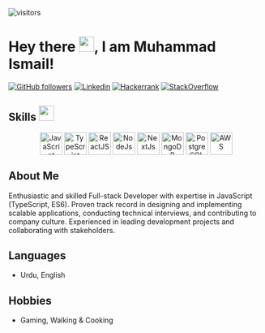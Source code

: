 ![visitors](https://komarev.com/ghpvc/?username=ismi29ch)

# Hey there <img src="https://raw.githubusercontent.com/MartinHeinz/MartinHeinz/master/wave.gif" width="30px">, I am Muhammad Ismail!

[![GitHub followers](https://img.shields.io/github/followers/ismi29ch?label=Follow&logo=github&style=for-the-badge)](https://github.com/ismi29ch)
[![Linkedin](https://img.shields.io/twitter/url?color=blue&label=Linkedin&logo=linkedin&style=for-the-badge&url=https%3A%2F%2Fwww.linkedin.com%2Fin%2Fmrismich%2F)](https://www.linkedin.com/in/mrismich/)
[![Hackerrank](https://img.shields.io/twitter/url?label=Hackerrank&logo=Hackerrank&style=for-the-badge&url=https%3A%2F%2Fwww.hackerrank.com%2Fmrismich)](https://www.hackerrank.com/mrismich)
[![StackOverflow](https://img.shields.io/twitter/url?color=blue&label=StackOverflow&logo=stackoverflow&style=for-the-badge&url=https%3A%2F%2Fstackoverflow.com%2Fusers%2F7717403%2Fismail-ch%3Ftab%3Dprofile)](https://stackoverflow.com/users/7717403/ismail-ch?tab=profile)

## Skills <img src="https://media2.giphy.com/media/QssGEmpkyEOhBCb7e1/giphy.gif?cid=ecf05e47a0n3gi1bfqntqmob8g9aid1oyj2wr3ds3mg700bl&rid=giphy.gif" width="30px">

<p align="center">
  <img width="44px" align="center" src="https://raw.githubusercontent.com/rahulbanerjee26/githubAboutMeGenerator/main/icons/javascript.svg" title="JavaScript">
  <img width="44px" align="center" src="https://raw.githubusercontent.com/rahulbanerjee26/githubAboutMeGenerator/main/icons/typescript.svg" title="TypeScript">
  <img width="44px" align="center" src="https://raw.githubusercontent.com/rahulbanerjee26/githubAboutMeGenerator/main/icons/reactjs.svg" title="ReactJS">
  <img width="44px" align="center" src="https://raw.githubusercontent.com/rahulbanerjee26/githubAboutMeGenerator/main/icons/nodejs.svg" title="NodeJs">
  <img width="44px" align="center" src="https://mikevpeeren.nl/_next/image?url=%2F_next%2Fstatic%2Fmedia%2Fnext_logo.79d7b4bd.png&w=128&q=75" title="NextJs">
  <img width="44px" align="center" src="https://raw.githubusercontent.com/rahulbanerjee26/githubAboutMeGenerator/main/icons/mongodb.svg" title="MongoDB">
  <img width="44px" align="center" src="https://raw.githubusercontent.com/rahulbanerjee26/githubAboutMeGenerator/main/icons/postgresql.svg" title="PostgreSQL">
  <img width="44px" align="center" src="https://raw.githubusercontent.com/rahulbanerjee26/githubAboutMeGenerator/main/icons/aws.svg" title="AWS">
</p>

## About Me

Enthusiastic and skilled Full-stack Developer with expertise in JavaScript (TypeScript, ES6). Proven track record in designing and implementing scalable applications, conducting technical interviews, and contributing to company culture. Experienced in leading development projects and collaborating with stakeholders.

## Languages

- Urdu, English

## Hobbies

- Gaming, Walking & Cooking

